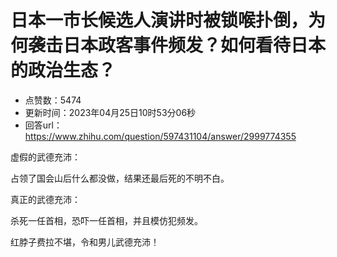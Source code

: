 # 日本一市长候选人演讲时被锁喉扑倒，为何袭击日本政客事件频发？如何看待日本的政治生态？
- 点赞数：5474
- 更新时间：2023年04月25日10时53分06秒
- 回答url：https://www.zhihu.com/question/597431104/answer/2999774355
<body>
 <p data-pid="WoSPYVs8">虚假的武德充沛：</p>
 <p data-pid="bNH2F0OZ">占领了国会山后什么都没做，结果还最后死的不明不白。</p>
 <p data-pid="7_RfQn0F">真正的武德充沛：</p>
 <p data-pid="jccFpcMr">杀死一任首相，恐吓一任首相，并且模仿犯频发。</p>
 <p data-pid="y6o_Wu7p">红脖子费拉不堪，令和男儿武德充沛！</p>
</body>